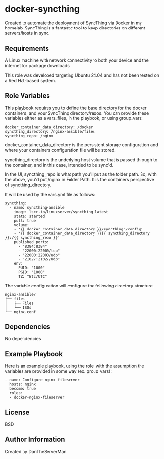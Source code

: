 docker-syncthing
=========

Created to automate the deployment of SyncThing via Docker in my homelab. SyncThing is a fantastic tool to keep directories on different servers/hosts in sync. 

Requirements
------------

A Linux machine with network connectivity to both your device and the internet for package downloads.

This role was developed targeting Ubuntu 24.04 and has not been tested on a Red Hat-based system.

Role Variables
--------------

This playbook requires you to define the base directory for the docker containers, and your SyncThing directory/repos. You can provide these variables either as a vars_files, in the playbook, or using group_vars:

```
docker_container_data_directory: /docker
syncthing_directory: /nginx-ansible/files
syncthing_repo: /nginx
```
docker_container_data_directory is the persistent storage configuration and where your containers configuration file will be stored.

syncthing_directory is the underlying host volume that is passed through to the container, and in this case, intended to be sync'd.

In the UI, syncthing_repo is what path you'll put as the folder path. So, with the above, you'd put /nginx in Folder Path. It is the containers perspective of syncthing_directory.

It will be used by the vars.yml file as follows:
```
syncthing:
  - name: syncthing-ansible
    image: lscr.io/linuxserver/syncthing:latest
    state: started
    pull: true
    volume:
    - '{{ docker_container_data_directory }}/syncthing:/config'
    - '{{ docker_container_data_directory }}{{ syncthing_directory }}:/{{ syncthing_repo }}'
    published_ports:
      - "8384:8384"
      - "22000:22000/tcp"
      - "22000:22000/udp"
      - "21027:21027/udp"
    env:
      PUID: "1000"
      PGID: "1000"
      TZ: "Etc/UTC"
```


The variable configuration will configure the following directory structure. 

```
nginx-ansible/
├── files
│   ├── Files
│   └── ISOs
└── nginx.conf
```

Dependencies
------------

No dependencies

Example Playbook
----------------

Here is an example playbook, using the role, with the assumption the variables are provided in some way (ex. group_vars):
```
- name: Configure nginx fileserver
  hosts: nginx 
  become: true
  roles:
  - docker-nginx-fileserver
```
License
-------

BSD

Author Information
------------------

Created by DanTheServerMan